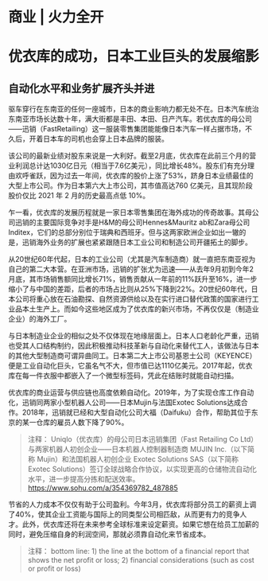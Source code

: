 # 商业 | 火力全开

# 优衣库的成功，日本工业巨头的发展缩影

## 自动化水平和业务扩展齐头并进

驱车穿行在东南亚的任何一座城市，日本的商业影响力都无处不在。日本汽车统治东南亚市场长达数十年，满大街都是丰田、本田、日产汽车。若优衣库的母公司——迅销（FastRetailing）这一服装零售集团能能像日本汽车一样占据市场，不久后，开着日本车的司机也会穿上日本品牌的服装。

该公司的最新业绩对股东来说是一大利好。截至2月底，优衣库在此前三个月的营业利润总计达1030亿日元（相当于7.6亿美元），同比增长48%。股东们有充分理由欢呼雀跃，因为过去一年间，优衣库的股价上涨了53%，跻身日本业绩最佳的大型上市公司。作为日本第六大上市公司，其市值高达760 亿美元，且其现阶段股价仅比 2021 年 2 月的历史最高点低 10%。

乍一看，优衣库的发展历程就是一家日本零售集团在海外成功的传奇故事。其母公司迅销的主要国际竞争对手是H&M的母公司Hennes&Mauritz ab和Zara母公司Inditex，它们的总部分别位于瑞典和西班牙。但与这两家欧洲企业如出一辙的是，迅销海外业务的扩展也紧紧跟随日本工业公司和制造公司开疆拓土的脚步。

从20世纪60年代起，日本的工业公司（尤其是汽车制造商）就一直把东南亚视为自己的第二大本营。在亚洲市场，迅销的扩张尤为迅速——从去年9月初到今年2月底，其市场销售额同比增长71%，销售贡献从一年前的11%跃升至16%，进一步缩小了与中国的差距，后者的市场占比则从25%下降到22%。20世纪60年代，日本公司将重心放在石油勘探、自然资源供给以及在实行进口替代政策的国家进行工业品本土生产上。而如今这些地区成为了优衣库的新兴市场，不再仅仅是（制造业企业）的海外工厂。

与日本制造业企业的相似之处不仅体现在地缘层面上。日本人口老龄化严重，迅销也受其人口结构制约，因此积极推动科技革新与自动化来替代工人，该做法与日本的其他大型制造商可谓异曲同工。日本第二大上市公司基恩士公司（KEYENCE）便是工业自动化巨头，它虽名气不大，但市值已达1110亿美元。2017年起，优衣库在每一件衣服中都嵌入了一个微型标签码，凭此在结账时就能自动扫描。

优衣库的商业运营与供应链也高度依赖自动化。2019年，为了实现仓库工作自动化，迅销同两家小型机器人公司——日本Mujin与法国Exotec Solutions达成合作。2018年，迅销就已经和大型自动化公司大福（Daifuku）合作，帮助其位于东京的某一仓库的雇员人数下降了90%。

> 注释：
Uniqlo（优衣库）的母公司日本迅销集团（Fast Retailing Co Ltd）与两家机器人初创企业——日本机器人控制器制造商 MUJIN Inc.（以下简称 Mujin）和法国机器人初创企业 Exotec Solutions SAS（以下简称 Exotec Solutions）签订全球战略合作协议，以实现更高的仓储物流自动化水平，进一步提高分拣和配送效率。
https://www.sohu.com/a/354369782_487885

节省的人力成本不仅仅有助于公司盈利。今年3月，优衣库将部分员工的薪资上调了40%，使其企业工资能与国际上的同类型公司相匹敌，从而更有力的竞争人才。此外，优衣库还将在未来参考全球标准来设定薪资。如果它想在给员工加薪的同时，避免压缩自身的利润空间，那就必须靠自动化来节省成本。

> 注释：
bottom line: 1) the line at the bottom of a financial report that shows the net profit or loss; 2) financial considerations (such as cost or profit or loss)